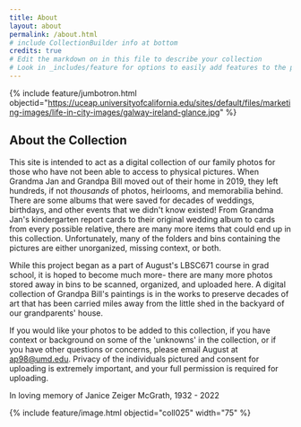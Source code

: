 ```yaml
---
title: About
layout: about
permalink: /about.html
# include CollectionBuilder info at bottom
credits: true
# Edit the markdown on in this file to describe your collection
# Look in _includes/feature for options to easily add features to the page
---
```


{% include feature/jumbotron.html objectid="https://uceap.universityofcalifornia.edu/sites/default/files/marketing-images/life-in-city-images/galway-ireland-glance.jpg" %}

## About the Collection

This site is intended to act as a digital collection of our family photos for those who have not been able to access to physical pictures. When Grandma Jan and Grandpa Bill moved out of their home in 2019, they left hundreds, if not *thousands* of photos, heirlooms, and memorabilia behind. There are some albums that were saved for decades of weddings, birthdays, and other events that we didn't know existed! From Grandma Jan's kindergarten report cards to their original wedding album to cards from every possible relative, there are many more items that could end up in this collection. Unfortunately, many of the folders and bins containing the pictures are either unorganized, missing context, or both.

While this project began as a part of August's LBSC671 course in grad school, it is hoped to become much more- there are many more photos stored away in bins to be scanned, organized, and uploaded here. A digital collection of Grandpa Bill's paintings is in the works to preserve decades of art that has been carried miles away from the little shed in the backyard of our grandparents' house.

If you would like your photos to be added to this collection, if you have context or background on some of the 'unknowns' in the collection, or if you have other questions or concerns, please email August at ap98@umd.edu. Privacy of the individuals pictured and consent for uploading is extremely important, and your full permission is required for uploading. 

In loving memory of Janice Zeiger McGrath, 1932 - 2022

{% include feature/image.html objectid="coll025" width="75" %}
